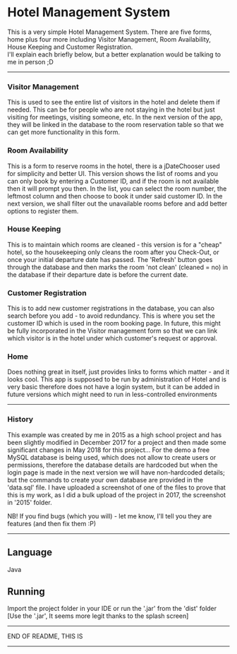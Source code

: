 # Hotel Management System

This is a very simple Hotel Management System. There are five forms, home plus four more including Visitor Management, Room Availability, House Keeping and Customer Registration. <br>
I'll explain each briefly below, but a better explanation would be talking to me in person ;D
<hr>

### Visitor Management 
This is used to see the entire list of visitors in the hotel and delete them if needed. This can be for people who are not staying in the hotel but just visiting for meetings, visiting someone, etc. 
In the next version of the app, they will be linked in the database to the room reservation table so that we can get more functionality in this form.

### Room Availability
This is a form to reserve rooms in the hotel, there is a jDateChooser used for simplicity and better UI. This version shows the list of rooms and you can only book by entering a Customer ID, and if the room is not available then it will prompt you then. 
In the list, you can select the room number, the leftmost column and then choose to book it under said customer ID. 
In the next version, we shall filter out the unavailable rooms before and add better options to register them.

### House Keeping
This is to maintain which rooms are cleaned - this version is for a "cheap" hotel, so the housekeeping only cleans the room after you Check-Out, or once your initial departure date has passed. 
The 'Refresh' button goes through the database and then marks the room 'not clean' (cleaned = no) in the database if their departure date is before the current date.

### Customer Registration
This is to add new customer registrations in the database, you can also search before you add - to avoid redundancy. 
This is where you set the customer ID which is used in the room booking page. 
In future, this might be fully incorporated in the Visitor management form so that we can link which visitor is in the hotel under which customer's request or approval.

### Home
Does nothing great in itself, just provides links to forms which matter - and it looks cool. 
This app is supposed to be run by administration of Hotel and is very basic therefore does not have a login system, but it can be added in future versions which might need to run in less-controlled environments

<hr>

### History
This example was created by me in 2015 as a high school project and has been slightly modified in December 2017 for a project and then made some significant changes in May 2018 for this project... 
For the demo a free MySQL database is being used, which does not allow to create users or permissions, therefore the database details are hardcoded but when the login page is made in the next version we will have non-hardcoded details; but the commands to create your own database are provided in the 'data.sql' file. 
I have uploaded a screenshot of one of the files to prove that this is my work, as I did a bulk upload of the project in 2017, the screenshot in '2015' folder.

NB! If you find bugs (which you will) - let me know, I'll tell you they are features (and then fix them :P)
<hr>

## Language
Java

## Running

Import the project folder in your IDE or run the '.jar' from the 'dist' folder <br>
[Use the '.jar', It seems more legit thanks to the splash screen]

<hr>
END OF README, THIS IS
<hr>
